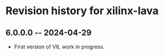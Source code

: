 # Revision history for xilinx-lava

## 6.0.0.0 -- 2024-04-29

* First version of V6, work in progress.
